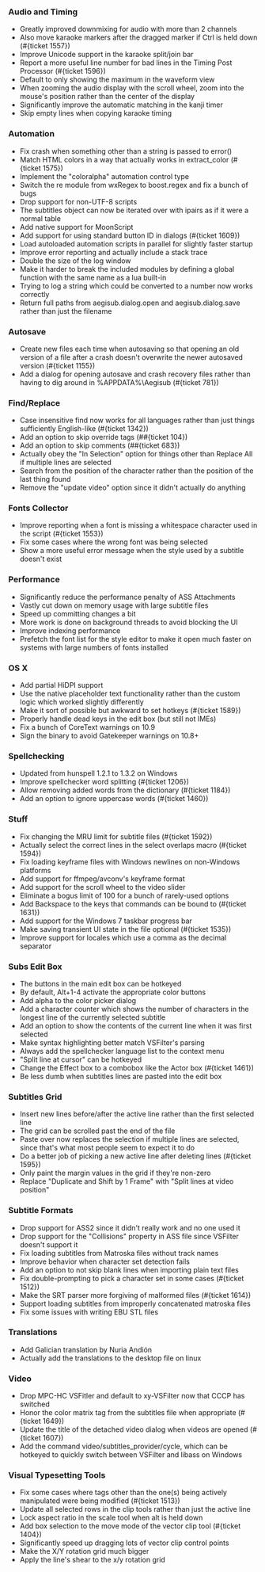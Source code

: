 
### Audio and Timing

+ Greatly improved downmixing for audio with more than 2 channels
+ Also move karaoke markers after the dragged marker if Ctrl is held down (#{ticket 1557})
+ Improve Unicode support in the karaoke split/join bar
+ Report a more useful line number for bad lines in the Timing Post Processor (#{ticket 1596})
+ Default to only showing the maximum in the waveform view
+ When zooming the audio display with the scroll wheel, zoom into the mouse's position rather than the center of the display
+ Significantly improve the automatic matching in the kanji timer
+ Skip empty lines when copying karaoke timing


### Automation

+ Fix crash when something other than a string is passed to error()
+ Match HTML colors in a way that actually works in extract_color (#{ticket 1575})
+ Implement the "coloralpha" automation control type
+ Switch the re module from wxRegex to boost.regex and fix a bunch of bugs
+ Drop support for non-UTF-8 scripts
+ The subtitles object can now be iterated over with ipairs as if it were a normal table
+ Add native support for MoonScript
+ Add support for using standard button ID in dialogs (#{ticket 1609})
+ Load autoloaded automation scripts in parallel for slightly faster startup
+ Improve error reporting and actually include a stack trace
+ Double the size of the log window
+ Make it harder to break the included modules by defining a global function with the same name as a lua built-in
+ Trying to log a string which could be converted to a number now works correctly
+ Return full paths from aegisub.dialog.open and aegisub.dialog.save rather than just the filename


### Autosave

+ Create new files each time when autosaving so that opening an old version of a file after a crash doesn't overwrite the newer autosaved version (#{ticket 1155})
+ Add a dialog for opening autosave and crash recovery files rather than having to dig around in %APPDATA%\Aegisub (#{ticket 781})


### Find/Replace

+ Case insensitive find now works for all languages rather than just things sufficiently English-like (#{ticket 1342})
+ Add an option to skip override tags (##{ticket 104})
+ Add an option to skip comments (##{ticket 683})
+ Actually obey the "In Selection" option for things other than Replace All if multiple lines are selected
+ Search from the position of the character rather than the position of the last thing found
+ Remove the "update video" option since it didn't actually do anything


### Fonts Collector

+ Improve reporting when a font is missing a whitespace character used in the script (#{ticket 1553})
+ Fix some cases where the wrong font was being selected
+ Show a more useful error message when the style used by a subtitle doesn't exist


### Performance

+ Significantly reduce the performance penalty of ASS Attachments
+ Vastly cut down on memory usage with large subtitle files
+ Speed up committing changes a bit
+ More work is done on background threads to avoid blocking the UI
+ Improve indexing performance
+ Prefetch the font list for the style editor to make it open much faster on systems with large numbers of fonts installed


### OS X

+ Add partial HiDPI support
+ Use the native placeholder text functionality rather than the custom logic which worked slightly differently
+ Make it sort of possible but awkward to set hotkeys (#{ticket 1589})
+ Properly handle dead keys in the edit box (but still not IMEs)
+ Fix a bunch of CoreText warnings on 10.9
+ Sign the binary to avoid Gatekeeper warnings on 10.8+


### Spellchecking

+ Updated from hunspell 1.2.1 to 1.3.2 on Windows
+ Improve spellchecker word splitting (#{ticket 1206})
+ Allow removing added words from the dictionary (#{ticket 1184})
+ Add an option to ignore uppercase words (#{ticket 1460})


### Stuff

+ Fix changing the MRU limit for subtitle files (#{ticket 1592})
+ Actually select the correct lines in the select overlaps macro (#{ticket 1594})
+ Fix loading keyframe files with Windows newlines on non-Windows platforms
+ Add support for ffmpeg/avconv's keyframe format
+ Add support for the scroll wheel to the video slider
+ Eliminate a bogus limit of 100 for a bunch of rarely-used options
+ Add Backspace to the keys that commands can be bound to (#{ticket 1631})
+ Add support for the Windows 7 taskbar progress bar
+ Make saving transient UI state in the file optional (#{ticket 1535})
+ Improve support for locales which use a comma as the decimal separator


### Subs Edit Box

+ The buttons in the main edit box can be hotkeyed
+ By default, Alt+1-4 activate the appropriate color buttons
+ Add alpha to the color picker dialog
+ Add a character counter which shows the number of characters in the longest line of the currently selected subtitle
+ Add an option to show the contents of the current line when it was first selected
+ Make syntax highlighting better match VSFilter's parsing
+ Always add the spellchecker language list to the context menu
+ "Split line at cursor" can be hotkeyed
+ Change the Effect box to a combobox like the Actor box (#{ticket 1461})
+ Be less dumb when subtitles lines are pasted into the edit box


### Subtitles Grid

+ Insert new lines before/after the active line rather than the first selected line
+ The grid can be scrolled past the end of the file
+ Paste over now replaces the selection if multiple lines are selected, since that's what most people seem to expect it to do
+ Do a better job of picking a new active line after deleting lines (#{ticket 1595})
+ Only paint the margin values in the grid if they're non-zero
+ Replace "Duplicate and Shift by 1 Frame" with "Split lines at video position"


### Subtitle Formats

+ Drop support for ASS2 since it didn't really work and no one used it
+ Drop support for the "Collisions" property in ASS file since VSFilter doesn't support it
+ Fix loading subtitles from Matroska files without track names
+ Improve behavior when character set detection fails
+ Add an option to not skip blank lines when importing plain text files
+ Fix double-prompting to pick a character set in some cases (#{ticket 1512})
+ Make the SRT parser more forgiving of malformed files (#{ticket 1614})
+ Support loading subtitles from improperly concatenated matroska files
+ Fix some issues with writing EBU STL files


### Translations

+ Add Galician translation by Nuria Andión
+ Actually add the translations to the desktop file on linux


### Video

+ Drop MPC-HC VSFitler and default to xy-VSFilter now that CCCP has switched
+ Honor the color matrix tag from the subtitles file when appropriate (#{ticket 1649})
+ Update the title of the detached video dialog when videos are opened (#{ticket 1607})
+ Add the command video/subtitles_provider/cycle, which can be hotkeyed to quickly switch between VSFilter and libass on Windows


### Visual Typesetting Tools

+ Fix some cases where tags other than the one(s) being actively manipulated were being modified (#{ticket 1513})
+ Update all selected rows in the clip tools rather than just the active line
+ Lock aspect ratio in the scale tool when alt is held down
+ Add box selection to the move mode of the vector clip tool (#{ticket 1404})
+ Significantly speed up dragging lots of vector clip control points
+ Make the X/Y rotation grid much bigger
+ Apply the line's shear to the x/y rotation grid

